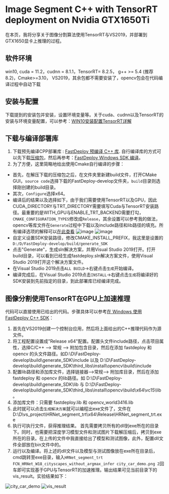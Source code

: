 # Image Segment C++ with TensorRT deployment on Nvidia GTX1650Ti
在本页，我将分享关于图像分割算法使用TensorRT与VS2019，并部署到GTX1650显卡上推理的过程。

## 软件环境
win10, cuda = 11.2，cudnn = 8.1.1，TensorRT= 8.2.5， g++ >= 5.4 (推荐8.2)，Cmake>=3.10， VS2019，其余包都不需要安装了，opencv包会在代码编译过程中自动下载

## 安装与配置
下载提到的安装包并安装，设置环境变量等。关于cuda、cudnn以及TensorRT的安装与环境变量配置，可以参考：[WIN10安装配置TensorRT详解](https://blog.csdn.net/caobin_cumt/article/details/125579033?ops_request_misc=&request_id=&biz_id=102&utm_term=window%E4%B8%8Bscuda%E4%B8%8EtensorRT%E5%AE%89%E8%A3%85&utm_medium=distribute.pc_search_result.none-task-blog-2~all~sobaiduweb~default-0-125579033.142^v56^js_top,201^v3^add_ask&spm=1018.2226.3001.4187) 

## 下载与编译部署库
1. 下载预先编译CPP部署库 : [FastDeploy 预编译 C++ 库](https://bj.bcebos.com/fastdeploy/release/cpp/fastdeploy-win-x64-0.2.1.zip).
自行编译库的方式可以先下载[压缩包](https://github.com/PaddlePaddle/FastDeploy/archive/refs/heads/develop.zip)，然后再参考：[FastDeploy Windows SDK 编译](https://github.com/PaddlePaddle/FastDeploy/blob/develop/docs/compile/how_to_build_windows.md#Usage)。
2. 为了方便，这里简略地给出使用Cmake自行编译的步骤：
* 首先，在解压下载的压缩包之后，在文件夹里新建build文件，打开CMake GUI，`source code`选择下载的FastDeploy-develop文件夹，`build`目录则选择刚创建的build目录。
* 其次，`Configure`选择x64。
* 编译后的结果以及选择如下，由于我们需要使用TensorRT以及GPU，因此CUDA_DIRECTORY与TRT_DIRECTORY需要填写Cuda与TensorRT安装路径。最重要的是WITH_GPU与ENABLE_TRT_BACKEND需要打勾，`CMAKE_CONFIGURATION_TYPES`修改成`Release`，其余设置可以参考我的做法，opencv等库文件在`Generate`过程中下载以及include路径和lib路径的填充。所有编译选项的解释可以[在此查看](https://github.com/PaddlePaddle/FastDeploy/tree/develop/docs/compile)
![image](https://user-images.githubusercontent.com/114713988/195863570-e03dbe66-e04c-43e4-88ff-8f39a83d0825.png)
![image](https://user-images.githubusercontent.com/114713988/195863707-d47441a0-1bf1-4016-ae48-665abfa38c2c.png)
* 自定义设置SDK安装路径，修改CMAKE_INSTALL_PREFIX，我这里是设置的`D:/D/FastDeploy-develop/build/generate_SDK`
* 点击"Generate"，生成sln解决方案，并用Visual Studio 2019打开。打开build目录，可以看到已经生成fastdeploy.sln解决方案文件，使用Visual Studio 2019打开这个解决方案文件。
* 在Visual Studio 2019点击`ALL BUILD`->右键点击`生成`开始编译。
* 编译完成后，在Visual Studio 2019点击`INSTALL`->右键点击`生成`将编译好的SDK安装到先前指定的目录，到此部署库已经编译完成。

## 图像分割使用TensorRT在GPU上加速推理
代码可以直接使用已给出的代码。步骤具体可以参考[在 Windows 使用 FastDeploy C++ SDK](https://github.com/PaddlePaddle/FastDeploy/blob/develop/docs/compile/how_to_use_sdk_on_windows.md#32-sdk%E4%BD%BF%E7%94%A8%E6%96%B9%E5%BC%8F%E4%BA%8Cvisual-studio-2019-%E5%88%9B%E5%BB%BA-sln-%E5%B7%A5%E7%A8%8B%E4%BD%BF%E7%94%A8-c-sdk)：
1. 首先在VS2019创建一个控制台应用，然后将上面给出的C++推理代码作为源文件。
2. 将工程配置设置成"Release x64"配置。配置头文件include路径，点击项目属性，选择C/C++ —> 常规 —> 附加包含目录，然后在添加 fastdeploy 和 opencv 的头文件路径。如D:\D\FastDeploy-develop\build\generate_SDK\include 以及 D:\D\FastDeploy-develop\build\generate_SDK\third_libs\install\opencv\build\include
3. 配置lib路径和添加库文件，选择链接器—>常规—> 附加库目录，然后在添加 fastdeploy 和 opencv 的lib路径。如 D:\D\FastDeploy-develop\build\generate_SDK\lib 与 D:\D\FastDeploy-develop\build\generate_SDK\third_libs\install\opencv\build\x64\vc15\lib。
4. 添加库文件：只需要 fastdeploy.lib 和 opencv_world3416.lib
5. 此时就可以点击`生成解决方案`就可以编程出exe文件了，文件在D:\D\vs_project\HRNet_segment_trt\x64\Release\HRNet_segment_trt.exe
6. 执行可执行文件，获得推理结果。 首先需要拷贝所有的dll到exe所在的目录下。同时，也需要把深度学习模型文件和测试图片下载解压缩后，拷贝到exe所在的目录。在上传的文件中我直接给出了模型和测试图像，此外，配置dll文件全部放在bin文件中的。
7. 运行以及编译。将上述的dll文件以及模型与测试图像放在exe所在目录后，cmd跳转至exe目录，输入`HRNet_segment_trt FCN_HRNet_W18_cityscapes_without_argmax_infer city_car_demo.png 2`回车即可实现基于GPU与TensorRT的加速推理。输出结果可见当前目录下的vis_result。实验结果如下：

![city_car_demo](https://user-images.githubusercontent.com/114713988/195964794-dabaddf3-b983-445e-8708-14e32b8729b2.png)
![vis_result](https://user-images.githubusercontent.com/114713988/195984140-4f371194-a1ca-479e-92c0-53e5cd4efbf4.jpg)



